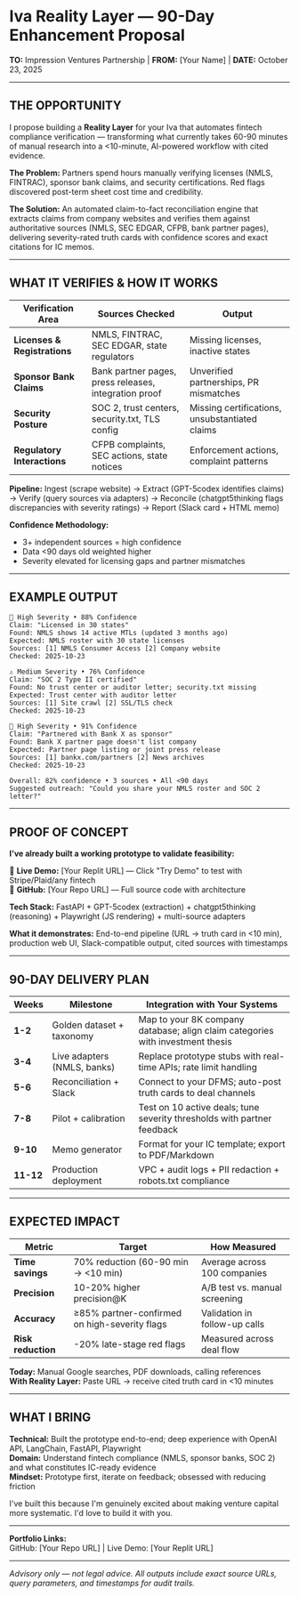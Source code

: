 # Iva Reality Layer — 90-Day Enhancement Proposal

**TO:** Impression Ventures Partnership | **FROM:** [Your Name] | **DATE:** October 23, 2025

---

## THE OPPORTUNITY

I propose building a **Reality Layer** for your Iva that automates fintech compliance verification — transforming what currently takes 60-90 minutes of manual research into a <10-minute, AI-powered workflow with cited evidence.

**The Problem:** Partners spend hours manually verifying licenses (NMLS, FINTRAC), sponsor bank claims, and security certifications. Red flags discovered post-term sheet cost time and credibility.

**The Solution:** An automated claim-to-fact reconciliation engine that extracts claims from company websites and verifies them against authoritative sources (NMLS, SEC EDGAR, CFPB, bank partner pages), delivering severity-rated truth cards with confidence scores and exact citations for IC memos.

---

## WHAT IT VERIFIES & HOW IT WORKS

| **Verification Area** | **Sources Checked** | **Output** |
|---|---|---|
| **Licenses & Registrations** | NMLS, FINTRAC, SEC EDGAR, state regulators | Missing licenses, inactive states |
| **Sponsor Bank Claims** | Bank partner pages, press releases, integration proof | Unverified partnerships, PR mismatches |
| **Security Posture** | SOC 2, trust centers, security.txt, TLS config | Missing certifications, unsubstantiated claims |
| **Regulatory Interactions** | CFPB complaints, SEC actions, state notices | Enforcement actions, complaint patterns |

**Pipeline:** Ingest (scrape website) → Extract (GPT-5codex identifies claims) → Verify (query sources via adapters) → Reconcile (chatgpt5thinking flags discrepancies with severity ratings) → Report (Slack card + HTML memo)

**Confidence Methodology:** 
- 3+ independent sources = high confidence
- Data <90 days old weighted higher
- Severity elevated for licensing gaps and partner mismatches

---

## EXAMPLE OUTPUT

```
🛑 High Severity • 88% Confidence
Claim: "Licensed in 30 states"
Found: NMLS shows 14 active MTLs (updated 3 months ago)
Expected: NMLS roster with 30 state licenses
Sources: [1] NMLS Consumer Access [2] Company website
Checked: 2025-10-23

⚠️ Medium Severity • 76% Confidence  
Claim: "SOC 2 Type II certified"
Found: No trust center or auditor letter; security.txt missing
Expected: Trust center with auditor letter
Sources: [1] Site crawl [2] SSL/TLS check
Checked: 2025-10-23

🛑 High Severity • 91% Confidence
Claim: "Partnered with Bank X as sponsor"
Found: Bank X partner page doesn't list company
Expected: Partner page listing or joint press release
Sources: [1] bankx.com/partners [2] News archives
Checked: 2025-10-23

Overall: 82% confidence • 3 sources • All <90 days
Suggested outreach: "Could you share your NMLS roster and SOC 2 letter?"
```

---

## PROOF OF CONCEPT

**I've already built a working prototype to validate feasibility:**

🔗 **Live Demo:** [Your Replit URL] — Click "Try Demo" to test with Stripe/Plaid/any fintech  
🔗 **GitHub:** [Your Repo URL] — Full source code with architecture

**Tech Stack:** FastAPI + GPT-5codex (extraction) + chatgpt5thinking (reasoning) + Playwright (JS rendering) + multi-source adapters

**What it demonstrates:** End-to-end pipeline (URL → truth card in <10 min), production web UI, Slack-compatible output, cited sources with timestamps

---

## 90-DAY DELIVERY PLAN

| **Weeks** | **Milestone** | **Integration with Your Systems** |
|-----------|---------------|-----------------------------------|
| **1-2** | Golden dataset + taxonomy | Map to your 8K company database; align claim categories with investment thesis |
| **3-4** | Live adapters (NMLS, banks) | Replace prototype stubs with real-time APIs; rate limit handling |
| **5-6** | Reconciliation + Slack | Connect to your DFMS; auto-post truth cards to deal channels |
| **7-8** | Pilot + calibration | Test on 10 active deals; tune severity thresholds with partner feedback |
| **9-10** | Memo generator | Format for your IC template; export to PDF/Markdown |
| **11-12** | Production deployment | VPC + audit logs + PII redaction + robots.txt compliance |

---

## EXPECTED IMPACT

| **Metric** | **Target** | **How Measured** |
|---|---|---|
| **Time savings** | 70% reduction (60-90 min → <10 min) | Average across 100 companies |
| **Precision** | 10-20% higher precision@K | A/B test vs. manual screening |
| **Accuracy** | ≥85% partner-confirmed on high-severity flags | Validation in follow-up calls |
| **Risk reduction** | -20% late-stage red flags | Measured across deal flow |

**Today:** Manual Google searches, PDF downloads, calling references  
**With Reality Layer:** Paste URL → receive cited truth card in <10 minutes

---

## WHAT I BRING

**Technical:** Built the prototype end-to-end; deep experience with OpenAI API, LangChain, FastAPI, Playwright  
**Domain:** Understand fintech compliance (NMLS, sponsor banks, SOC 2) and what constitutes IC-ready evidence  
**Mindset:** Prototype first, iterate on feedback; obsessed with reducing friction

I've built this because I'm genuinely excited about making venture capital more systematic. I'd love to build it with you.

---

**Portfolio Links:**  
GitHub: [Your Repo URL] | Live Demo: [Your Replit URL]

---

*Advisory only — not legal advice. All outputs include exact source URLs, query parameters, and timestamps for audit trails.*
